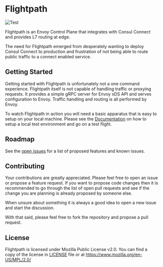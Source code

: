 # Flightpath

![Test](https://github.com/Gufran/flightpath/workflows/Test/badge.svg?branch=master)

Flightpath is an Envoy Control Plane that integrates with Consul Connect and provides L7 routing
at edge.

The need for Flightpath emerged from desperately wanting to deploy Consul Connect to production
and frustration of not being able to route public traffic to a connect enabled service.  

## Getting Started

Getting started with Flightpath is unfortunately not a one command experience. Flightpath itself is not capable of handling
traffic or proxying requests. It provides a simple gRPC server for Envoy xDS API and serves configuration to Envoy. Traffic
handling and routing is all performed by Envoy.

To watch Flightpath in action you will need a basic apparatus that is easy to setup on your local machine. Please see the
[Documentation](https://docs.flightpath.xyz/) on how to setup a local test environment and go on a test flight.


## Roadmap

See the [open issues](https://github.com/Gufran/flightpath/issues) for a list of proposed features and known issues.


## Contributing

Your contributions are greatly appreciated. Please feel free to open an issue or propose a feature request. If you want to
propose code changes then it is recommended to go through the list of open pull requests and see if the change you
are planning is already proposed by someone else.  

When unsure about something it is always a good idea to open a new issue and start the discussion.

With that said, please feel free to fork the repository and propose a pull request.

## License

Flightpath is licensed under Mozilla Public License v2.0. You can find a copy of the license
in [LICENSE][] file or at https://www.mozilla.org/en-US/MPL/2.0/


[Envoy XDS v2 API interface]: https://www.envoyproxy.io/docs/envoy/latest/api-v2/api
[Connect Native service]: https://www.consul.io/docs/connect/native.html
[LICENSE]: https://github.com/Gufran/flightpath/blob/master/LICENSE
